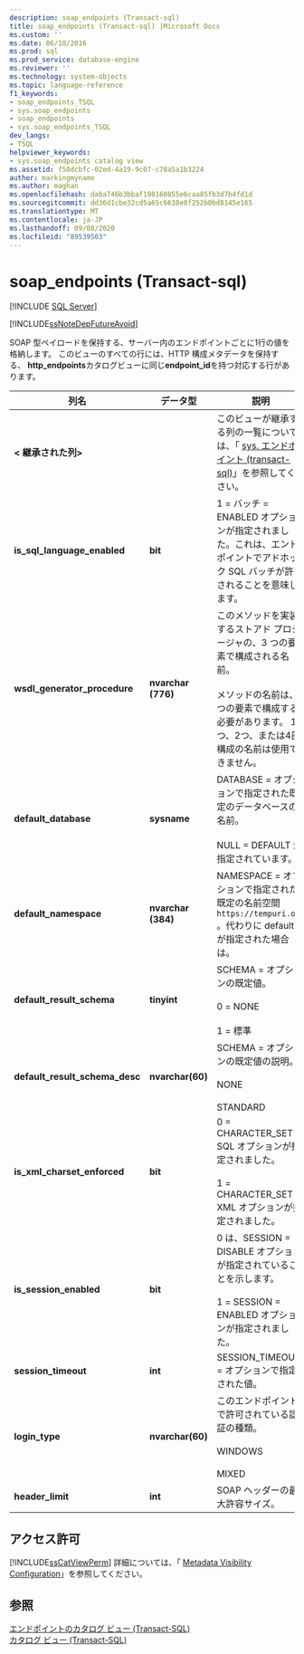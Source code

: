 ```yaml
---
description: soap_endpoints (Transact-sql)
title: soap_endpoints (Transact-sql) |Microsoft Docs
ms.custom: ''
ms.date: 06/10/2016
ms.prod: sql
ms.prod_service: database-engine
ms.reviewer: ''
ms.technology: system-objects
ms.topic: language-reference
f1_keywords:
- soap_endpoints_TSQL
- sys.soap_endpoints
- soap_endpoints
- sys.soap_endpoints_TSQL
dev_langs:
- TSQL
helpviewer_keywords:
- sys.soap_endpoints catalog view
ms.assetid: f50dcbfc-02ed-4a19-9c07-c78a5a1b3224
author: markingmyname
ms.author: maghan
ms.openlocfilehash: daba746b3bbaf198160855e6caa85fb3d7b4fd1d
ms.sourcegitcommit: dd36d1cbe32cd5a65c6638e8f252b0bd8145e165
ms.translationtype: MT
ms.contentlocale: ja-JP
ms.lasthandoff: 09/08/2020
ms.locfileid: "89539503"
---
```

# <a name="syssoap_endpoints-transact-sql"></a>soap_endpoints (Transact-sql)
[!INCLUDE [SQL Server](../../includes/applies-to-version/sqlserver.md)]

  [!INCLUDE[ssNoteDepFutureAvoid](../../includes/ssnotedepfutureavoid-md.md)]  
  
 SOAP 型ペイロードを保持する、サーバー内のエンドポイントごとに1行の値を格納します。 このビューのすべての行には、HTTP 構成メタデータを保持する、 **http_endpoints**カタログビューに同じ**endpoint_id**を持つ対応する行があります。  
  
 
|列名|データ型|説明|  
|-----------------|---------------|-----------------|  
|**< 継承された列>**||このビューが継承する列の一覧については、「 [sys. エンドポイント &#40;transact-sql&#41;](../../relational-databases/system-catalog-views/sys-endpoints-transact-sql.md)」を参照してください。|  
|**is_sql_language_enabled**|**bit**|1 = バッチ = ENABLED オプションが指定されました。これは、エンドポイントでアドホック SQL バッチが許可されることを意味します。|  
|**wsdl_generator_procedure**|**nvarchar (776)**|このメソッドを実装するストアド プロシージャの、3 つの要素で構成される名前。<br /><br /> メソッドの名前は、3 つの要素で構成する必要があります。 1つ、2つ、または4部構成の名前は使用できません。|  
|**default_database**|**sysname**|DATABASE = オプションで指定された既定のデータベースの名前。<br /><br /> NULL = DEFAULT が指定されています。|  
|**default_namespace**|**nvarchar (384)**|NAMESPACE = オプションで指定された既定の名前空間 `https://tempuri.org` 。代わりに default が指定された場合は。|  
|**default_result_schema**|**tinyint**|SCHEMA = オプションの既定値。<br /><br /> 0 = NONE<br /><br /> 1 = 標準|  
|**default_result_schema_desc**|**nvarchar(60)**|SCHEMA = オプションの既定値の説明。<br /><br /> NONE<br /><br /> STANDARD|  
|**is_xml_charset_enforced**|**bit**|0 = CHARACTER_SET = SQL オプションが指定されました。<br /><br /> 1 = CHARACTER_SET = XML オプションが指定されました。|  
|**is_session_enabled**|**bit**|0 は、SESSION = DISABLE オプションが指定されていることを示します。<br /><br /> 1 = SESSION = ENABLED オプションが指定されました。|  
|**session_timeout**|**int**|SESSION_TIMEOUT = オプションで指定された値。|  
|**login_type**|**nvarchar(60)**|このエンドポイントで許可されている認証の種類。<br /><br /> WINDOWS<br /><br /> MIXED|  
|**header_limit**|**int**|SOAP ヘッダーの最大許容サイズ。|  
  
## <a name="permissions"></a>アクセス許可  
 [!INCLUDE[ssCatViewPerm](../../includes/sscatviewperm-md.md)] 詳細については、「 [Metadata Visibility Configuration](../../relational-databases/security/metadata-visibility-configuration.md)」を参照してください。  
  
## <a name="see-also"></a>参照  
 [エンドポイントのカタログ ビュー &#40;Transact-SQL&#41;](../../relational-databases/system-catalog-views/endpoints-catalog-views-transact-sql.md)   
 [カタログ ビュー &#40;Transact-SQL&#41;](../../relational-databases/system-catalog-views/catalog-views-transact-sql.md)  
  
  
